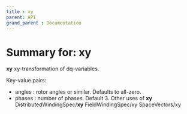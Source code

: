 ```yaml
---
title : xy
parent: API
grand_parent : Documentation
---
```

# Summary for: **xy**

**xy** xy-transformation of dq-variables.

Key-value pairs:
- angles : rotor angles or similar. Defaults to all-zero.
- phases : number of phases. Default 3.
Other uses of **xy**
DistributedWindingSpec/**xy**    FieldWindingSpec/xy    SpaceVectors/xy

